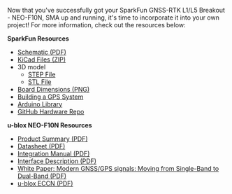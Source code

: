 Now that you've successfully got your SparkFun GNSS-RTK L1/L5 Breakout - NEO-F10N, SMA up and running, it's time to incorporate it into your own project! For more information, check out the resources below:

**SparkFun Resources**

* [Schematic (PDF)](../assets/board_files/SparkFun_GNSS_L1_L5_BreakoutNEO-F10N_Schematic_V10.pdf)
* [KiCad Files (ZIP)](../assets/board_files/SparkFun_NEO-F10N_v10.zip)
* 3D model
    * [STEP File](../assets/3d_model/SparkFun_NEO-F10N_3D_model.step)
    * [STL File](../assets/3d_model/SparkFun_NEO-F10N_3D_model.stl)
* [Board Dimensions (PNG)](../assets/img/SparkFun_NEO-F10N-Board_Dimensions.jpg)
* [Building a GPS System](https://www.sparkfun.com/gps)
* [Arduino Library](https://github.com/sparkfun/SparkFun_u-blox_GNSS_v3)
* [GitHub Hardware Repo](https://github.com/sparkfun/SparkFun_u-blox_NEO-F10N)



**u-blox NEO-F10N Resources**

* [Product Summary (PDF)](../assets/component_documentation/NEO-F10N_ProductSummary_UBX-22038758.pdf)
* [Datasheet (PDF)](../assets/component_documentation/NEO-F10N_DataSheet_UBX-23002117.pdf)
* [Integration Manual (PDF)](../assets/component_documentation/NEO-F10N_IntegrationManual_UBXDOC-963802114-12193.pdf)
* [Interface Description (PDF)](../assets/component_documentation/u-blox-F10-SPG-6.00_InterfaceDescription_UBX-23002975.pdf)
* [White Paper: Modern GNSS/GPS signals: Moving from Single-Band to Dual-Band (PDF)](../assets/component_documentation/GPS-signals-migration-wp.pdf)
* [u-blox ECCN (PDF)](../assets/component_documentation/Ublox_ECCN.pdf)
